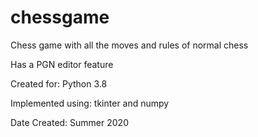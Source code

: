 # chessgame

Chess game with all the moves and rules of normal chess

Has a PGN editor feature

Created for: Python 3.8

Implemented using: tkinter and numpy

Date Created: Summer 2020
